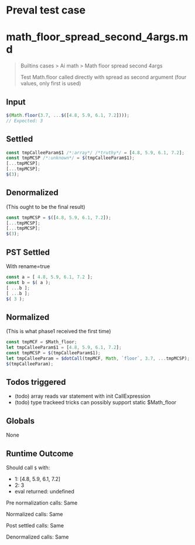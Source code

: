 # Preval test case

# math_floor_spread_second_4args.md

> Builtins cases > Ai math > Math floor spread second 4args
>
> Test Math.floor called directly with spread as second argument (four values, only first is used)

## Input

`````js filename=intro
$(Math.floor(3.7, ...$([4.8, 5.9, 6.1, 7.2])));
// Expected: 3
`````


## Settled


`````js filename=intro
const tmpCalleeParam$1 /*:array*/ /*truthy*/ = [4.8, 5.9, 6.1, 7.2];
const tmpMCSP /*:unknown*/ = $(tmpCalleeParam$1);
[...tmpMCSP];
[...tmpMCSP];
$(3);
`````


## Denormalized
(This ought to be the final result)

`````js filename=intro
const tmpMCSP = $([4.8, 5.9, 6.1, 7.2]);
[...tmpMCSP];
[...tmpMCSP];
$(3);
`````


## PST Settled
With rename=true

`````js filename=intro
const a = [ 4.8, 5.9, 6.1, 7.2 ];
const b = $( a );
[ ...b ];
[ ...b ];
$( 3 );
`````


## Normalized
(This is what phase1 received the first time)

`````js filename=intro
const tmpMCF = $Math_floor;
let tmpCalleeParam$1 = [4.8, 5.9, 6.1, 7.2];
const tmpMCSP = $(tmpCalleeParam$1);
let tmpCalleeParam = $dotCall(tmpMCF, Math, `floor`, 3.7, ...tmpMCSP);
$(tmpCalleeParam);
`````


## Todos triggered


- (todo) array reads var statement with init CallExpression
- (todo) type trackeed tricks can possibly support static $Math_floor


## Globals


None


## Runtime Outcome


Should call `$` with:
 - 1: [4.8, 5.9, 6.1, 7.2]
 - 2: 3
 - eval returned: undefined

Pre normalization calls: Same

Normalized calls: Same

Post settled calls: Same

Denormalized calls: Same
